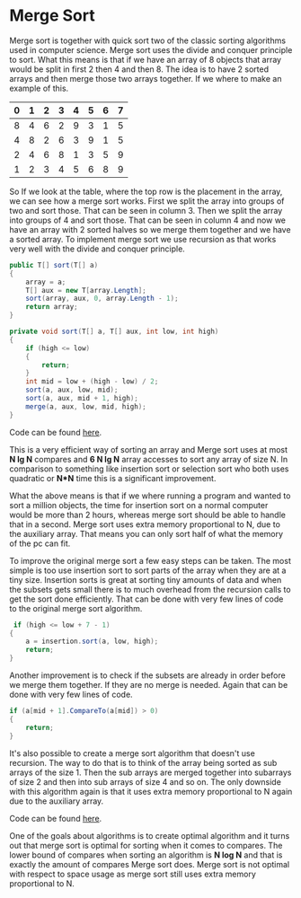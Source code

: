# Merge Sort

Merge sort is together with quick sort two of the classic sorting algorithms used in computer science. Merge sort uses the divide and conquer principle to sort. What this means is that if we have an array of 8 objects that array would be split in first 2 then 4 and then 8. The idea is to have 2 sorted arrays and then merge those two arrays together. If we where to make an example of this.

| 0    | 1    | 2    | 3    | 4    | 5    | 6    | 7    |
| ---- | ---- | ---- | ---- | ---- | ---- | ---- | ---- |
| 8    | 4    | 6    | 2    | 9    | 3    | 1    | 5    |
| 4    | 8    | 2    | 6    | 3    | 9    | 1    | 5    |
| 2    | 4    | 6    | 8    | 1    | 3    | 5    | 9    |
| 1    | 2    | 3    | 4    | 5    | 6    | 8    | 9    |

So If we look at the table, where the top row is the placement in the array, we can see how a merge sort works. First we split the array into groups of two and sort those. That can be seen in column 3. Then we split the array into groups of 4 and sort those. That can be seen in column 4 and now we have an array with 2 sorted halves so we merge them together and we have a sorted array. To implement merge sort we use recursion as that works very well with the divide and conquer principle. 

```c#
public T[] sort(T[] a)
{
    array = a;
    T[] aux = new T[array.Length];
    sort(array, aux, 0, array.Length - 1);
    return array;
}

private void sort(T[] a, T[] aux, int low, int high)
{
    if (high <= low)
    {  
        return;
    }
    int mid = low + (high - low) / 2;
    sort(a, aux, low, mid);
    sort(a, aux, mid + 1, high);
    merge(a, aux, low, mid, high);
}  
```
Code can be found [here](https://github.com/Ebski/Algorithm-Data-Structure-Exam/blob/master/4%20-%20Merge%20Sort/MergeSort/MergeSort/Services/RecursiveMergeSort.cs).

This is a very efficient way of sorting an array and Merge sort uses at most **N lg N** compares and **6 N lg N** array accesses to sort any array of size N. In comparison to something like insertion sort or selection sort who both uses quadratic or **N*N** time this is a significant improvement. 

What the above means is that if we where running a program and wanted to sort a million objects, the time for insertion sort on a normal computer would be more than 2 hours, whereas merge sort should be able to handle that in a second. Merge sort uses extra memory proportional to N, due to the auxiliary array. That means you can only sort half of what the memory of the pc can fit. 

To improve the original merge sort a few easy steps can be taken. The most simple is too use insertion sort to sort parts of the array when they are at a tiny size. Insertion sorts is great at sorting tiny amounts of data and when the subsets gets small there is to much overhead from the recursion calls to get the sort done efficiently. That can be done with very few lines of code to the original merge sort algorithm.

```c#
 if (high <= low + 7 - 1)
{
    a = insertion.sort(a, low, high);
    return;
}
```
Another improvement is to check if the subsets are already in order before we merge them together. If they are no merge is needed. Again that can be done with very few lines of code.

```c#
if (a[mid + 1].CompareTo(a[mid]) > 0)
{
    return;
}
```
It's also possible to create a merge sort algorithm that doesn't use recursion. The way to do that is to think of the array being sorted as sub arrays of the size 1. Then the sub arrays are merged together into subarrays of size 2 and then into sub arrays of size 4 and so on. The only downside with this algorithm again is that it uses extra memory proportional to N again due to the auxiliary array.

Code can be found [here](https://github.com/Ebski/Algorithm-Data-Structure-Exam/blob/master/4%20-%20Merge%20Sort/MergeSort/MergeSort/Services/MergeSort.cs).

One of the goals about algorithms is to create optimal algorithm and it turns out that merge sort is optimal for sorting when it comes to compares. The lower bound of compares when sorting an algorithm is **N log N** and that is exactly the amount of compares Merge sort does. Merge sort is not optimal with respect to space usage as merge sort still uses extra memory proportional to N. 
